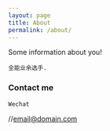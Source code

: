 ```yaml
---
layout: page
title: About
permalink: /about/
---
```


Some information about you!

	全能业余选手.

### Contact me

	Wechat

//[email@domain.com](mailto:email@domain.com)